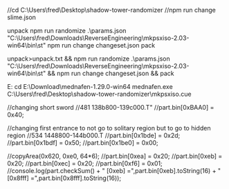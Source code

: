 
//cd C:\Users\fred\Desktop\shadow-tower-randomizer
//npm run change slime.json

unpack
npm run randomize .\params.json "C:\Users\fred\Downloads\ReverseEngineering\mkpsxiso-2.03-win64\bin\st"
npm run change changeset.json
pack

unpack>unpack.txt && npm run randomize .\params.json "C:\Users\fred\Downloads\ReverseEngineering\mkpsxiso-2.03-win64\bin\st" && npm run change changeset.json && pack

E:
cd E:\Download\mednafen-1.29.0-win64
mednafen.exe C:\Users\fred\Desktop\shadow-tower-randomizer\mkpsxiso.cue

//changing short sword
//481 138b800-139c000.T"
//part.bin[0xBAA0] = 0x40;

//changing first entrance to not go to solitary region but to go to hidden region
//534 1448800-144b000.T
//part.bin[0x1bde] = 0x2d;
//part.bin[0x1bdf] = 0x50;
//part.bin[0x1be0] = 0x00;

//copyArea(0x620, 0xe0, 64*6);
//part.bin[0xea] = 0x20;
//part.bin[0xeb] = 0x20;
//part.bin[0xec] = 0x20;
//part.bin[0xf6] = 0x01;
//console.log(part.checkSum() + " [0xeb] =",part.bin[0xeb].toString(16) + " [0x8fff] =",part.bin[0x8fff].toString(16));

